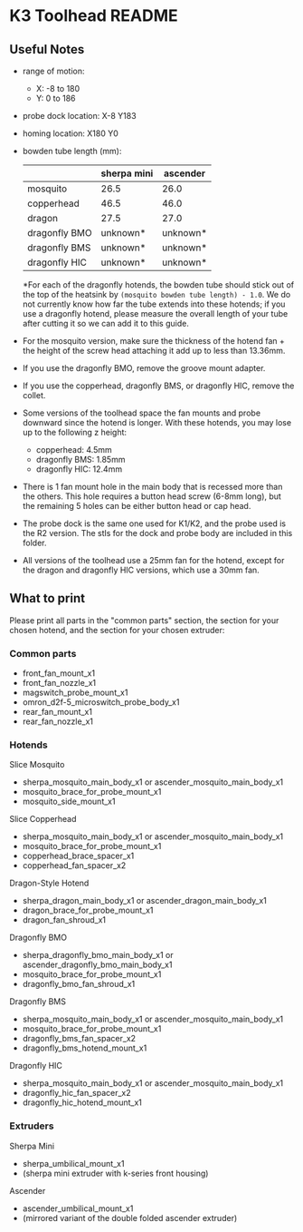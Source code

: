 # K3 Toolhead README

## Useful Notes

- range of motion:
    - X: -8 to 180
    - Y: 0 to 186
- probe dock location: X-8 Y183
- homing location: X180 Y0
- bowden tube length (mm):

    |               | sherpa mini   | ascender  |
    | ---           | ---           | ---       |
    | mosquito      | 26.5          | 26.0      |
    | copperhead    | 46.5          | 46.0      |
    | dragon        | 27.5          | 27.0      |
    | dragonfly BMO | unknown*      | unknown*  |
    | dragonfly BMS | unknown*      | unknown*  |
    | dragonfly HIC | unknown*      | unknown*  |
    
    *For each of the dragonfly hotends, the bowden tube should stick out of the top of the heatsink by `(mosquito bowden tube length) - 1.0`. We do not  currently know how far the tube extends into these hotends; if you use a dragonfly hotend, please measure the overall length of your tube after cutting it so we can add it to this guide.

- For the mosquito version, make sure the thickness of the hotend fan + the height of the screw head attaching it add up to less than 13.36mm.
- If you use the dragonfly BMO, remove the groove mount adapter.
- If you use the copperhead, dragonfly BMS, or dragonfly HIC, remove the collet.
- Some versions of the toolhead space the fan mounts and probe downward since the hotend is longer. With these hotends, you may lose up to the following z height:
    - copperhead: 4.5mm
    - dragonfly BMS: 1.85mm
    - dragonfly HIC: 12.4mm
- There is 1 fan mount hole in the main body that is recessed more than the others. This hole requires a button head screw (6-8mm long), but the remaining 5 holes can be either button head or cap head.
- The probe dock is the same one used for K1/K2, and the probe used is the R2 version. The stls for the dock and probe body are included in this folder.
- All versions of the toolhead use a 25mm fan for the hotend, except for the dragon and dragonfly HIC versions, which use a 30mm fan.

## What to print

Please print all parts in the "common parts" section, the section for your chosen hotend, and the section for your chosen extruder:

### Common parts

- front_fan_mount_x1
- front_fan_nozzle_x1
- magswitch_probe_mount_x1
- omron_d2f-5_microswitch_probe_body_x1
- rear_fan_mount_x1
- rear_fan_nozzle_x1

### Hotends

Slice Mosquito
- sherpa_mosquito_main_body_x1 or ascender_mosquito_main_body_x1
- mosquito_brace_for_probe_mount_x1
- mosquito_side_mount_x1

Slice Copperhead
- sherpa_mosquito_main_body_x1 or ascender_mosquito_main_body_x1
- mosquito_brace_for_probe_mount_x1
- copperhead_brace_spacer_x1
- copperhead_fan_spacer_x2

Dragon-Style Hotend
- sherpa_dragon_main_body_x1 or ascender_dragon_main_body_x1
- dragon_brace_for_probe_mount_x1
- dragon_fan_shroud_x1

Dragonfly BMO
- sherpa_dragonfly_bmo_main_body_x1 or ascender_dragonfly_bmo_main_body_x1
- mosquito_brace_for_probe_mount_x1
- dragonfly_bmo_fan_shroud_x1

Dragonfly BMS
- sherpa_mosquito_main_body_x1 or ascender_mosquito_main_body_x1
- mosquito_brace_for_probe_mount_x1
- dragonfly_bms_fan_spacer_x2
- dragonfly_bms_hotend_mount_x1

Dragonfly HIC
- sherpa_mosquito_main_body_x1 or ascender_mosquito_main_body_x1
- dragonfly_hic_fan_spacer_x2
- dragonfly_hic_hotend_mount_x1

### Extruders

Sherpa Mini
- sherpa_umbilical_mount_x1
- (sherpa mini extruder with k-series front housing)

Ascender
- ascender_umbilical_mount_x1
- (mirrored variant of the double folded ascender extruder)